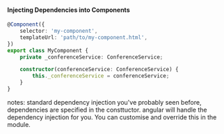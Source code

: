 #### Injecting Dependencies into Components
```typescript
@Component({
    selector: 'my-component',
    templateUrl: 'path/to/my-component.html',
})
export class MyComponent {
    private _conferenceService: ConferenceService;

    constructor(conferenceService: ConferenceService) {
        this._conferenceService = conferenceService;
    }
}
```
notes:
standard dependency injection you've probably seen before, dependencies are specified in the consttuctor.
 angular will handle the dependency injection for you. You can customise and override this in the module.
